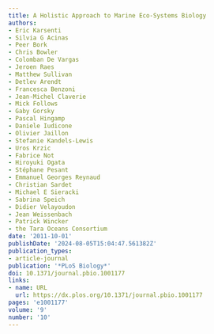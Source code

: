 ```yaml
---
title: A Holistic Approach to Marine Eco-Systems Biology
authors:
- Eric Karsenti
- Silvia G Acinas
- Peer Bork
- Chris Bowler
- Colomban De Vargas
- Jeroen Raes
- Matthew Sullivan
- Detlev Arendt
- Francesca Benzoni
- Jean-Michel Claverie
- Mick Follows
- Gaby Gorsky
- Pascal Hingamp
- Daniele Iudicone
- Olivier Jaillon
- Stefanie Kandels-Lewis
- Uros Krzic
- Fabrice Not
- Hiroyuki Ogata
- Stéphane Pesant
- Emmanuel Georges Reynaud
- Christian Sardet
- Michael E Sieracki
- Sabrina Speich
- Didier Velayoudon
- Jean Weissenbach
- Patrick Wincker
- the Tara Oceans Consortium
date: '2011-10-01'
publishDate: '2024-08-05T15:04:47.561382Z'
publication_types:
- article-journal
publication: '*PLoS Biology*'
doi: 10.1371/journal.pbio.1001177
links:
- name: URL
  url: https://dx.plos.org/10.1371/journal.pbio.1001177
pages: 'e1001177'
volume: '9'
number: '10'
---
```

